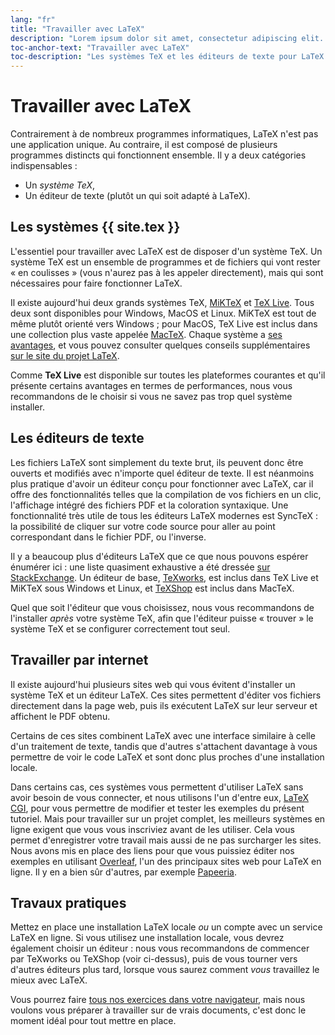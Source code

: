 ```yaml
---
lang: "fr"
title: "Travailler avec LaTeX"
description: "Lorem ipsum dolor sit amet, consectetur adipiscing elit. Pellentesque felis orci, faucibus eget sollicitudin vel, varius eget ipsum. Duis sed sodales leo."
toc-anchor-text: "Travailler avec LaTeX"
toc-description: "Les systèmes TeX et les éditeurs de texte pour LaTeX."
---
```


# Travailler avec LaTeX

Contrairement à de nombreux programmes informatiques, LaTeX n'est pas une
application unique. Au contraire, il est composé de plusieurs programmes
distincts qui fonctionnent ensemble. Il y a deux catégories indispensables :

- Un _système TeX_,
- Un éditeur de texte (plutôt un qui soit adapté à LaTeX).


## Les systèmes {{ site.tex }}

L'essentiel pour travailler avec LaTeX est de disposer d'un système TeX. Un
système TeX est un ensemble de programmes et de fichiers qui vont rester
« en coulisses » (vous n'aurez pas à les appeler directement), mais qui sont
nécessaires pour faire fonctionner LaTeX.

Il existe aujourd'hui deux grands systèmes TeX, [MiKTeX](https://www.miktex.org)
et [TeX Live](https://tug.org/texlive). Tous deux sont disponibles pour Windows,
MacOS et Linux. MiKTeX est tout de même plutôt orienté vers Windows ; pour
MacOS, TeX Live est inclus dans une collection plus vaste appelée
[MacTeX](http://www.tug.org/mactex/). Chaque système a
[ses avantages](https://tex.stackexchange.com/questions/20036), et vous pouvez
consulter quelques conseils supplémentaires
[sur le site du projet LaTeX](https://www.latex-project.org/get/).

Comme **TeX Live** est disponible sur toutes les plateformes courantes et qu'il
présente certains avantages en termes de performances, nous vous recommandons
de le choisir si vous ne savez pas trop quel système installer.


## Les éditeurs de texte

Les fichiers LaTeX sont simplement du texte brut, ils peuvent donc être ouverts
et modifiés avec n'importe quel éditeur de texte. Il est néanmoins plus pratique
d'avoir un éditeur conçu pour fonctionner avec LaTeX, car il offre des
fonctionnalités telles que la compilation de vos fichiers en un clic,
l'affichage intégré des fichiers PDF et la coloration syntaxique. Une
fonctionnalité très utile de tous les éditeurs LaTeX modernes est SyncTeX :
la possibilité de cliquer sur votre code source pour aller au point correspondant
dans le fichier PDF, ou l'inverse.

Il y a beaucoup plus d'éditeurs LaTeX que ce que nous pouvons espérer énumérer ici :
une liste quasiment exhaustive a été dressée
[sur StackExchange](https://tex.stackexchange.com/questions/339/latex-editors-ides).
Un éditeur de base, [TeXworks](https://tug.org/texworks), est inclus dans
TeX Live et MiKTeX sous Windows et Linux, et
[TeXShop](https://pages.uoregon.edu/koch/texshop/) est inclus dans MacTeX.

Quel que soit l'éditeur que vous choisissez, nous vous recommandons de
l'installer _après_ votre système TeX, afin que l'éditeur puisse « trouver » le
système TeX et se configurer correctement tout seul.


## Travailler par internet

Il existe aujourd'hui plusieurs sites web qui vous évitent d'installer un
système TeX et un éditeur LaTeX. Ces sites permettent d'éditer vos fichiers
directement dans la page web, puis ils exécutent LaTeX sur leur serveur et
affichent le PDF obtenu.

Certains de ces sites combinent LaTeX avec une interface similaire à celle d'un
traitement de texte, tandis que d'autres s'attachent davantage à vous permettre
de voir le code LaTeX et sont donc plus proches d'une installation locale.

Dans certains cas, ces systèmes vous permettent d'utiliser LaTeX sans avoir
besoin de vous connecter, et nous utilisons l'un d'entre eux,
[LaTeX CGI](https://latexcgi.xyz), pour vous permettre de modifier et tester les
exemples du présent tutoriel. Mais pour travailler sur un projet complet, les
meilleurs systèmes en ligne exigent que vous vous inscriviez avant de les
utiliser. Cela vous permet d'enregistrer votre travail mais aussi de ne pas
surcharger les sites. Nous avons mis en place des liens pour que vous puissiez
éditer nos exemples en utilisant [Overleaf](https://www.overleaf.com), l'un des
principaux sites web pour LaTeX en ligne. Il y en a bien sûr d'autres, par
exemple [Papeeria](https://papeeria.com/).


## Travaux pratiques

Mettez en place une installation LaTeX locale _ou_ un compte avec un service
LaTeX en ligne. Si vous utilisez une installation locale, vous devrez également
choisir un éditeur : nous vous recommandons de commencer par TeXworks ou
TeXShop (voir ci-dessus), puis de vous tourner vers d'autres éditeurs plus
tard, lorsque vous saurez comment _vous_ travaillez le mieux avec LaTeX.

Vous pourrez faire [tous nos exercices dans votre navigateur](help.md), mais
nous voulons vous préparer à travailler sur de vrais documents, c'est donc le
moment idéal pour tout mettre en place.

